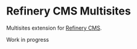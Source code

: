 # Refinery CMS Multisites

Multisites extension for [Refinery CMS](http://refinerycms.com).

Work in progress